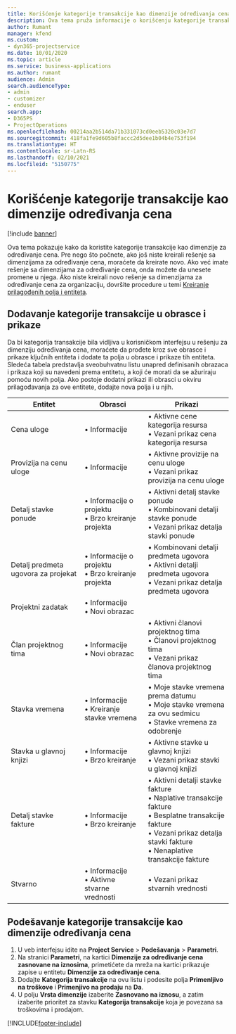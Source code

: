 ```yaml
---
title: Korišćenje kategorije transakcije kao dimenzije određivanja cena
description: Ova tema pruža informacije o korišćenju kategorije transakcije kao dimenzije za određivanje cena.
author: Rumant
manager: kfend
ms.custom:
- dyn365-projectservice
ms.date: 10/01/2020
ms.topic: article
ms.service: business-applications
ms.author: rumant
audience: Admin
search.audienceType:
- admin
- customizer
- enduser
search.app:
- D365PS
- ProjectOperations
ms.openlocfilehash: 00214aa2b514da71b331073cd0eeb5320c03e7d7
ms.sourcegitcommit: 418fa1fe9d605b8faccc2d5dee1b04b4e753f194
ms.translationtype: HT
ms.contentlocale: sr-Latn-RS
ms.lasthandoff: 02/10/2021
ms.locfileid: "5150775"
---
```

# <a name="use-transaction-category-as-a-pricing-dimension"></a>Korišćenje kategorije transakcije kao dimenzije određivanja cena

[!include [banner](../includes/psa-now-project-operations.md)]

Ova tema pokazuje kako da koristite kategorije transakcije kao dimenzije za određivanje cena. Pre nego što počnete, ako još niste kreirali rešenje sa dimenzijama za određivanje cena, moraćete da kreirate novo. Ako već imate rešenje sa dimenzijama za određivanje cena, onda možete da unesete promene u njega. Ako niste kreirali novo rešenje sa dimenzijama za određivanje cena za organizaciju, dovršite procedure u temi [Kreiranje prilagođenih polja i entiteta](create-custom-fields-entities.md).

## <a name="add-transaction-category-to-forms-and-views"></a>Dodavanje kategorije transakcije u obrasce i prikaze
Da bi kategorija transakcije bila vidljiva u korisničkom interfejsu u rešenju za dimenziju određivanja cena, moraćete da prođete kroz sve obrasce i prikaze ključnih entiteta i dodate ta polja u obrasce i prikaze tih entiteta.
Sledeća tabela predstavlja sveobuhvatnu listu unapred definisanih obrazaca i prikaza koji su navedeni prema entitetu, a koji će morati da se ažuriraju pomoću novih polja. Ako postoje dodatni prikazi ili obrasci u okviru prilagođavanja za ove entitete, dodajte nova polja i u njih.

|  Entitet        | Obrasci     |Prikazi        |
| ------------------------------|---------------------------------|----------------------------------|
|  Cena uloge|• Informacije |• Aktivne cene kategorija resursa<br> • Vezani prikaz cena kategorija resursa|
|  Provizija na cenu uloge|• Informacije|• Aktivne provizije na cenu uloge<br>• Vezani prikaz provizija na cenu uloge|
|  Detalj stavke ponude|• Informacije o projektu<br>• Brzo kreiranje projekta|• Aktivni detalj stavke ponude<br>• Kombinovani detalji stavke ponude<br>• Vezani prikaz detalja stavki ponude|
|  Detalj predmeta ugovora za projekat|• Informacije o projektu<br>• Brzo kreiranje projekta|• Kombinovani detalji predmeta ugovora<br>• Aktivni detalji predmeta ugovora<br>• Vezani prikaz detalja predmeta ugovora|
|  Projektni zadatak|• Informacije<br>• Novi obrazac||
|  Član projektnog tima|• Informacije<br>• Novi obrazac|• Aktivni članovi projektnog tima<br>• Članovi projektnog tima<br>• Vezani prikaz članova projektnog tima|
|  Stavka vremena|• Informacije<br>• Kreiranje stavke vremena|• Moje stavke vremena prema datumu<br>• Moje stavke vremena za ovu sedmicu<br>• Stavke vremena za odobrenje|
|  Stavka u glavnoj knjizi|• Informacije<br>• Brzo kreiranje|• Aktivne stavke u glavnoj knjizi<br>• Vezani prikaz stavki u glavnoj knjizi|
|  Detalj stavke fakture|• Informacije<br>• Brzo kreiranje|• Aktivni detalji stavke fakture<br>• Naplative transakcije fakture<br>• Besplatne transakcije fakture<br>• Vezani prikaz detalja stavki fakture<br>• Nenaplative transakcije fakture|
|  Stvarno|• Informacije<br>• Aktivne stvarne vrednosti|• Vezani prikaz stvarnih vrednosti|

## <a name="set-up-transaction-category-as-a-pricing-dimension"></a>Podešavanje kategorije transakcije kao dimenzije određivanja cena

1. U veb interfejsu idite na **Project Service** > **Podešavanja** > **Parametri**. 
2. Na stranici **Parametri**, na kartici **Dimenzije za određivanje cena zasnovane na iznosima**, primetićete da mreža na kartici prikazuje zapise u entitetu **Dimenzije za određivanje cena**.
3. Dodajte **Kategorija transakcije** na ovu listu i podesite polja **Primenljivo na troškove** i **Primenjivo na prodaju** na **Da**.
4. U polju **Vrsta dimenzije** izaberite **Zasnovano na iznosu**, a zatim izaberite prioritet za stavku **Kategorija transakcije** koja je povezana sa troškovima i prodajom.


[!INCLUDE[footer-include](../includes/footer-banner.md)]
